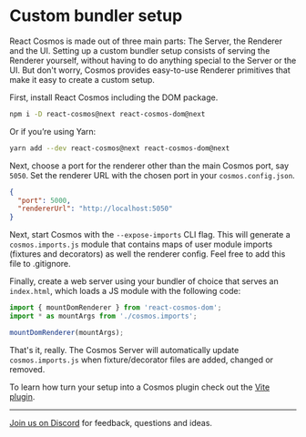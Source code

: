 # Custom bundler setup

React Cosmos is made out of three main parts: The Server, the Renderer and the UI. Setting up a custom bundler setup consists of serving the Renderer yourself, without having to do anything special to the Server or the UI. But don't worry, Cosmos provides easy-to-use Renderer primitives that make it easy to create a custom setup.

First, install React Cosmos including the DOM package.

```bash
npm i -D react-cosmos@next react-cosmos-dom@next
```

Or if you’re using Yarn:

```bash
yarn add --dev react-cosmos@next react-cosmos-dom@next
```

Next, choose a port for the renderer other than the main Cosmos port, say `5050`. Set the renderer URL with the chosen port in your `cosmos.config.json`.

```json
{
  "port": 5000,
  "rendererUrl": "http://localhost:5050"
}
```

Next, start Cosmos with the `--expose-imports` CLI flag. This will generate a `cosmos.imports.js` module that contains maps of user module imports (fixtures and decorators) as well the renderer config. Feel free to add this file to .gitignore.

Finally, create a web server using your bundler of choice that serves an `index.html`, which loads a JS module with the following code:

```js
import { mountDomRenderer } from 'react-cosmos-dom';
import * as mountArgs from './cosmos.imports';

mountDomRenderer(mountArgs);
```

That's it, really. The Cosmos Server will automatically update `cosmos.imports.js` when fixture/decorator files are added, changed or removed.

To learn how turn your setup into a Cosmos plugin check out the [Vite plugin](../packages/react-cosmos-plugin-vite).

---

[Join us on Discord](https://discord.gg/3X95VgfnW5) for feedback, questions and ideas.

